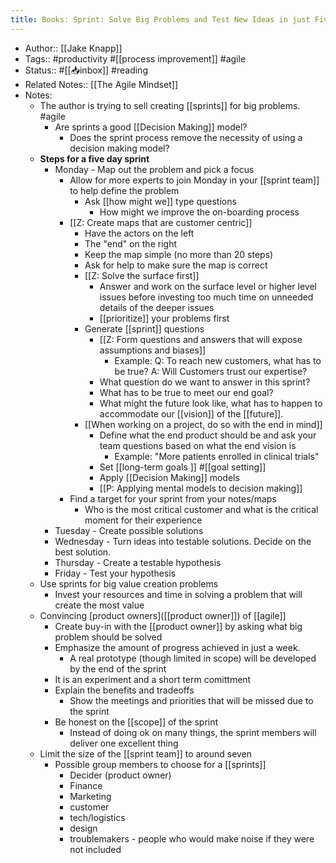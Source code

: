 ```yaml
---
title: Books: Sprint: Solve Big Problems and Test New Ideas in just Five Days
---
```


- Author:: [[Jake Knapp]]
- Tags:: #productivity #[[process improvement]] #agile
- Status:: #[[📥inbox]] #reading
- Related Notes:: [[The Agile Mindset]]
- Notes:
	- The author is trying to sell creating [[sprints]] for big problems. #agile
		- Are sprints a good [[Decision Making]] model?
			- Does the sprint process remove the necessity of using a decision making model?
	- **Steps for a five day sprint**
		- Monday - Map out the problem and pick a focus
			- Allow for more experts to join Monday in your [[sprint team]] to help define the problem
				- Ask [[how might we]] type questions
					- How might we improve the on-boarding process
			- [[Z: Create maps that are customer centric]]
				- Have the actors on the left
				- The "end" on the right
				- Keep the map simple (no more than 20 steps)
				- Ask for help to make sure the map is correct
				- [[Z: Solve the surface first]]
					- Answer and work on the surface level or higher level issues before investing too much time on unneeded details of the deeper issues
					- [[prioritize]] your problems first
				- Generate [[sprint]] questions
					- [[Z: Form questions and answers that will expose assumptions and biases]]
						- Example: Q: To reach new customers, what has to be true? A:  Will Customers trust our expertise?
					- What question do we want to answer in this sprint?
					- What has to be true to meet our end goal?
					- What might the future look like, what has to happen to accommodate our [[vision]] of the [[future]].
				- [[When working on a project, do so with the end in mind]]
					- Define what the end product should be and ask your team questions based on what the end vision is
						- Example: "More patients enrolled in clinical trials"
					- Set [[long-term goals ]] #[[goal setting]]
					- Apply [[Decision Making]] models
					- [[P: Applying mental models to decision making]]
			- Find a target for your sprint from your notes/maps
				- Who is the most critical customer and what is the critical moment for their experience
		- Tuesday - Create possible solutions
		- Wednesday - Turn ideas into testable solutions. Decide on the best solution.
		- Thursday - Create a testable hypothesis
		- Friday - Test your hypothesis
	- Use sprints for big value creation problems
		- Invest your resources and time in solving a problem that will create the most value
	- Convincing [product owners]([[product owner]]) of [[agile]]
		- Create buy-in with the [[product owner]] by asking what big problem should be solved
		- Emphasize the amount of progress achieved in just a week.
			- A real prototype (though limited in scope) will be developed by the end of the sprint
		- It is an experiment and a short term comittment
		- Explain the benefits and tradeoffs
			- Show the meetings and priorities that will be missed due to the sprint
		- Be honest on the [[scope]] of the sprint
			- Instead of doing ok on many things, the sprint members will deliver one excellent thing
	- Limit the size of the [[sprint team]] to around seven
		- Possible group members to choose for a [[sprints]]
			- Decider (product owner)
			- Finance
			- Marketing
			- customer
			- tech/logistics
			- design
			- troublemakers - people who would make noise if they were not included